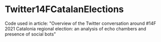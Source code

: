 # Twitter14FCatalanElections
Code used in article: "Overview of the Twitter conversation around #14F 2021 Catalonia regional election: an analysis of echo chambers and presence of social bots"
